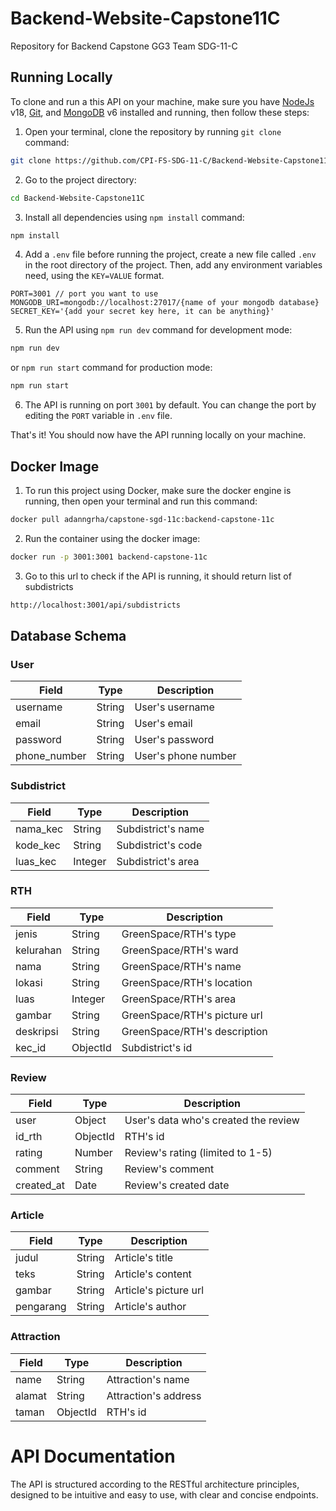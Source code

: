 # Backend-Website-Capstone11C

Repository for Backend Capstone GG3 Team SDG-11-C

## Running Locally

To clone and run a this API on your machine, make sure you have [NodeJs](https://nodejs.org/en) v18, [Git](https://git-scm.com/downloads), and [MongoDB](https://www.mongodb.com/try/download/community) v6 installed and running, then follow these steps:

1. Open your terminal, clone the repository by running `git clone` command:

```sh
git clone https://github.com/CPI-FS-SDG-11-C/Backend-Website-Capstone11C.git
```

2. Go to the project directory:

```sh
cd Backend-Website-Capstone11C
```

3. Install all dependencies using `npm install` command:

```sh
npm install
```

4. Add a `.env` file before running the project, create a new file called `.env` in the root directory of the project. Then, add any environment variables need, using the `KEY=VALUE` format.

```
PORT=3001 // port you want to use
MONGODB_URI=mongodb://localhost:27017/{name of your mongodb database}
SECRET_KEY='{add your secret key here, it can be anything}'

```

5. Run the API using `npm run dev` command for development mode:

```sh
npm run dev
```

or `npm run start` command for production mode:

```sh
npm run start
```

6. The API is running on port `3001` by default. You can change the port by editing the `PORT` variable in `.env` file.

That's it! You should now have the API running locally on your machine.

## Docker Image

1. To run this project using Docker, make sure the docker engine is running, then open your terminal and run this command:

```sh
docker pull adanngrha/capstone-sgd-11c:backend-capstone-11c
```

2. Run the container using the docker image:

```sh
docker run -p 3001:3001 backend-capstone-11c
```

3. Go to this url to check if the API is running, it should return list of subdistricts

```sh
http://localhost:3001/api/subdistricts
```

## Database Schema

### User

| Field        | Type   | Description         |
| ------------ | ------ | ------------------- |
| username     | String | User's username     |
| email        | String | User's email        |
| password     | String | User's password     |
| phone_number | String | User's phone number |

### Subdistrict

| Field         | Type   | Description           |
| ------------- | ------ | --------------------- |
| nama_kec      | String | Subdistrict's name    |
| kode_kec      | String | Subdistrict's code    |
| luas_kec      | Integer| Subdistrict's area    |

### RTH

| Field         | Type   | Description                  |
| ------------- | ------ | ---------------------------- |
| jenis         | String | GreenSpace/RTH's type        |
| kelurahan     | String | GreenSpace/RTH's ward        |
| nama          | String | GreenSpace/RTH's name        |
| lokasi        | String | GreenSpace/RTH's location    |
| luas          | Integer| GreenSpace/RTH's area        |
| gambar        | String | GreenSpace/RTH's picture url |
| deskripsi     | String | GreenSpace/RTH's description |
| kec_id        |ObjectId| Subdistrict's id             |

### Review

| Field       | Type     | Description                          |
| ----------- | -------- | ------------------------------------ |
| user        | Object   | User's data who's created the review |
| id_rth      | ObjectId | RTH's id                             |
| rating      | Number   | Review's rating (limited to 1-5)     |
| comment     | String   | Review's comment                     |
| created_at  | Date     | Review's created date                |

### Article

| Field     | Type     | Description            |
| --------- | -------- | ---------------------- |
| judul     | String   | Article's title        |
| teks      | String   | Article's content      |
| gambar    | String   | Article's picture url  |
| pengarang | String   | Article's author       |

### Attraction

| Field     | Type     | Description            |
| --------- | -------- | ---------------------- |
| name      | String   | Attraction's name      |
| alamat    | String   | Attraction's address   |
| taman     | ObjectId | RTH's id               |

# API Documentation

The API is structured according to the RESTful architecture principles, designed to be intuitive and easy to use, with clear and concise endpoints.
